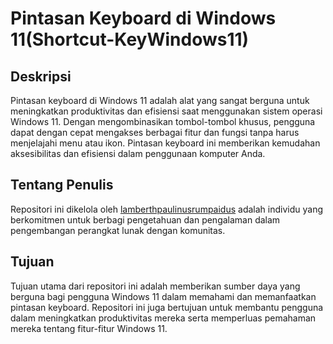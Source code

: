 
# Pintasan Keyboard di Windows 11(Shortcut-KeyWindows11)

## Deskripsi
Pintasan keyboard di Windows 11 adalah alat yang sangat berguna untuk meningkatkan produktivitas dan efisiensi saat menggunakan sistem operasi Windows 11. Dengan mengombinasikan tombol-tombol khusus, pengguna dapat dengan cepat mengakses berbagai fitur dan fungsi tanpa harus menjelajahi menu atau ikon. Pintasan keyboard ini memberikan kemudahan aksesibilitas dan efisiensi dalam penggunaan komputer Anda.

## Tentang Penulis
Repositori ini dikelola oleh [lamberthpaulinusrumpaidus](https://github.com/lamberthpaulinusrumpaidus) adalah individu yang berkomitmen untuk berbagi pengetahuan dan pengalaman dalam pengembangan perangkat lunak dengan komunitas.

## Tujuan
Tujuan utama dari repositori ini adalah memberikan sumber daya yang berguna bagi pengguna Windows 11 dalam memahami dan memanfaatkan pintasan keyboard. Repositori ini juga bertujuan untuk membantu pengguna dalam meningkatkan produktivitas mereka serta memperluas pemahaman mereka tentang fitur-fitur Windows 11.

